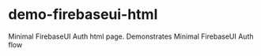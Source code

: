 # demo-firebaseui-html

Minimal FirebaseUI Auth html page.
Demonstrates Minimal FirebaseUI Auth flow
